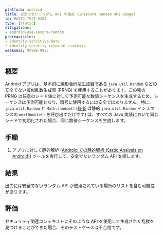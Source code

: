```yaml
---
platform: android
title: 安全でないランダム API の使用 (Insecure Random API Usage)
id: MASTG-TEST-0204
type: [static]
mitigations:
- android-use-secure-random
prerequisites:
- identify-sensitive-data
- identify-security-relevant-contexts
weakness: MASWE-0027
---
```


## 概要

Android アプリは、基本的に線形合同法生成器である `java.util.Random` などの安全でない擬似乱数生成器 (PRNG) を使用することがあります。この種の PRNG は任意のシード値に対して予測可能な数値シーケンスを生成するため、シーケンスは予測可能となり、暗号に使用するには安全ではありません。特に、`java.util.Random` と `Math.random()` ([後者](https://franklinta.com/2014/08/31/predicting-the-next-math-random-in-java/) は静的 `java.util.Random` インスタンスの `nextDouble()` を呼び出すだけです) は、すべての Java 実装において同じシードで初期化された場合、同じ数値シーケンスを生成します。

## 手順

1. アプリに対して静的解析 ([Android での静的解析 (Static Analysis on Android)](../../techniques/android/MASTG-TECH-0014.md)) ツールを実行して、安全でないランダム API を探します。

## 結果

出力には安全でないランダム API が使用されている場所のリストを含む可能性があります。

## 評価

セキュリティ関連コンテキストにそのような API を使用して生成された乱数を見つけることができた場合、そのテストケースは不合格です。
